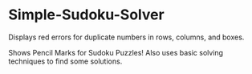 # Simple-Sudoku-Solver

Displays red errors for duplicate
numbers in rows, columns, and boxes.

Shows Pencil Marks for Sudoku Puzzles!
Also uses basic solving techniques 
to find some solutions.
